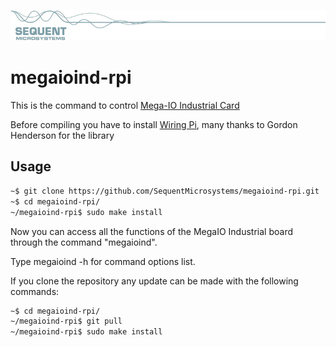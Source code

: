 
[![megaioind-rpi](readmeres/sequent.jpg)](https://www.sequentmicrosystems.com/megaio-ind.html)

# megaioind-rpi

This is the command to control [Mega-IO Industrial Card](https://www.sequentmicrosystems.com/megaio-ind.html)

Before compiling you have to install [Wiring Pi](http://wiringpi.com/download-and-install/), many thanks to Gordon Henderson for the library

## Usage

```bash
~$ git clone https://github.com/SequentMicrosystems/megaioind-rpi.git
~$ cd megaioind-rpi/
~/megaioind-rpi$ sudo make install
```

Now you can access all the functions of the MegaIO Industrial board through the command "megaioind".

Type megaioind -h for command options list.

If you clone the repository any update can be made with the following commands:

```bash
~$ cd megaioind-rpi/  
~/megaioind-rpi$ git pull
~/megaioind-rpi$ sudo make install
```  
